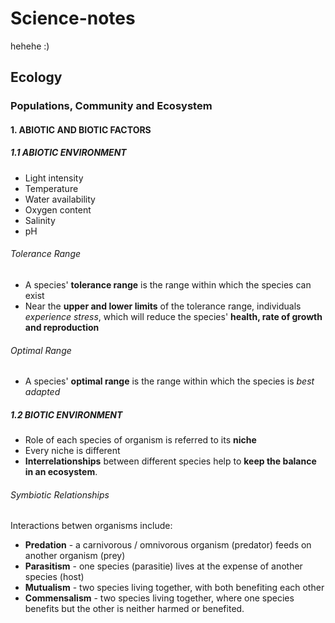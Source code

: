 # Science-notes
hehehe :)
## Ecology
### Populations, Community and Ecosystem
#### 1. ABIOTIC AND BIOTIC FACTORS
##### 1.1 ABIOTIC ENVIRONMENT
* Light intensity
* Temperature
* Water availability
* Oxygen content
* Salinity
* pH
###### Tolerance Range
* A species' **tolerance range** is the range within which the species can exist
* Near the **upper and lower limits** of the tolerance range, individuals _experience stress_, which will reduce the species' **health, rate of growth and reproduction**
###### Optimal Range
* A species' **optimal range** is the range within which the species is _best adapted_
##### 1.2 BIOTIC ENVIRONMENT
* Role of each species of organism is referred to its **niche**
* Every niche is different
* **Interrelationships** between different species help to **keep the balance in an ecosystem**.
###### Symbiotic Relationships
Interactions betwen organisms include:
* **Predation** - a carnivorous / omnivorous organism (predator) feeds on another organism (prey)
* **Parasitism** - one species (parasitie) lives at the expense of another species (host)
* **Mutualism** - two species living together, with both benefiting each other
* **Commensalism** - two species living together, where one species benefits but the other is neither harmed or benefited.
